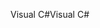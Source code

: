 <span data-ttu-id="505c3-101">Visual C#</span><span class="sxs-lookup"><span data-stu-id="505c3-101">Visual C#</span></span>